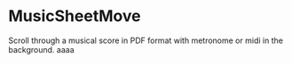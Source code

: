 # MusicSheetMove
Scroll through a musical score in PDF format with metronome or midi in the background.
aaaa
